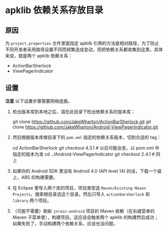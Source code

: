 # apklib 依赖关系存放目录

## 原因

为 `project.properties` 文件里面指定 apklib 引用的方法是相对路径，为了防止不同开发者采用路径设置不同而频繁造成变动，而把依赖关系都收集到这里。具体来说，就是两个 apklib 依赖关系：

* ActionBarSherlock
* ViewPagerIndicator


## 设置

**注意** 以下设置步骤需要网络连接。

1. 检出版本库到本地之后，请在此目录下检出依赖关系的版本库：

    git clone https://github.com/JakeWharton/ActionBarSherlock.git
    git clone https://github.com/JakeWharton/Android-ViewPagerIndicator.git

2. 然后根据版本库根目录下的 `pom.xml` 指定的依赖关系版本，切到合适的 tag：

    cd ActionBarSherlock
    git checkout 4.3.1  # 以后可能会变，以 pom.xml 中指定的版本为准
    cd ../Android-ViewPagerIndicator
    git checkout 2.4.1  # 同上

3. 如果你的 Android SDK 里没有 Android 4.0 (API level 14) 的话，下载一个装上，ABS 的构建需要。

4. 在 Eclipse 里导入两个库的项目，项目类型选 `Maven/Existing Maven Projects`，搜索根目录选这个目录。然后只导入 `actionbarsherlock` 和 `library` 两个项目。

5. （可能不需要）刷新 `jnrain-android` 项目的 Maven 依赖（在右键菜单的 Maven 子菜单里），构建项目。这应该会触发两个 apklib 的构建然后成功；如果失败了，手动构建两个依赖关系，应该也没问题。


<!-- vim:set ai et ts=4 sw=4 sts=4 ff=unix fenc=utf-8: -->
